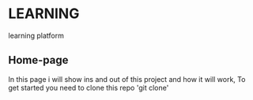 # LEARNING
learning platform
## Home-page
In this page i will show ins and out of this project and how it will work, To get started you need to clone this repo
'git clone'
